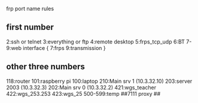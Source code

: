 frp port name rules
## first number ##
2:ssh or telnet
3:everything or ftp
4:remote desktop
5:frps_tcp_udp
6:BT
7-9:web interface
{
	7:frps
	9:transmission
}
## other three numbers ##
118:router
101:raspberry pi
100:laptop
210:Main srv 1 (10.3.32.10)
203:server 2003 (10.3.32.3)
202:Main srv 0 (10.3.32.2)
421:wgs_teacher
422:wgs_253.253
423:wgs_25
500-599:temp
##7111 proxy ##